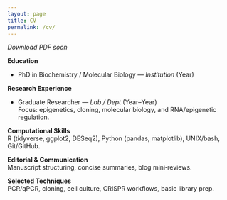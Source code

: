 ```yaml
---
layout: page
title: CV
permalink: /cv/
---
```


*Download PDF soon*

**Education**  
- PhD in Biochemistry / Molecular Biology — *Institution* (Year)

**Research Experience**  
- Graduate Researcher — *Lab / Dept* (Year–Year)  
  Focus: epigenetics, cloning, molecular biology, and RNA/epigenetic regulation.

**Computational Skills**  
R (tidyverse, ggplot2, DESeq2), Python (pandas, matplotlib), UNIX/bash, Git/GitHub.

**Editorial & Communication**  
Manuscript structuring, concise summaries, blog mini‑reviews.

**Selected Techniques**  
PCR/qPCR, cloning, cell culture, CRISPR workflows, basic library prep.
